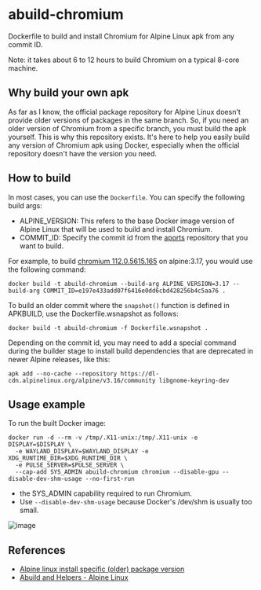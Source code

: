 # abuild-chromium
Dockerfile to build and install Chromium for Alpine Linux apk from any commit ID.

Note: it takes about 6 to 12 hours to build Chromium on a typical 8-core machine.

## Why build your own apk
As far as I know, the official package repository for Alpine Linux doesn't provide older versions of packages in the same branch. So, if you need an older version of Chromium from a specific branch, you must build the apk yourself. This is why this repository exists. It's here to help you easily build any version of Chromium apk using Docker, especially when the official repository doesn't have the version you need.

## How to build
In most cases, you can use the `Dockerfile`. You can specify the following build args:

* ALPINE_VERSION: This refers to the base Docker image version of Alpine Linux that will be used to build and install Chromium.
* COMMIT_ID: Specify the commit id from the [aports](https://gitlab.alpinelinux.org/alpine/aports) repository that you want to build.

For example, to build [chromium 112.0.5615.165](https://gitlab.alpinelinux.org/alpine/aports/-/commit/e197e433add07f6416e0dd6cbd428256b4c5aa76) on alpine:3.17, you would use the following command:

```
docker build -t abuild-chromium --build-arg ALPINE_VERSION=3.17 --build-arg COMMIT_ID=e197e433add07f6416e0dd6cbd428256b4c5aa76 .
```

To build an older commit where the `snapshot()` function is defined in APKBUILD, use the Dockerfile.wsnapshot as follows:

```
docker build -t abuild-chromium -f Dockerfile.wsnapshot .
```

Depending on the commit id, you may need to add a special command during the builder stage to install build dependencies that are deprecated in newer Alpine releases, like this:

```
apk add --no-cache --repository https://dl-cdn.alpinelinux.org/alpine/v3.16/community libgnome-keyring-dev
```

## Usage example
To run the built Docker image:

```
docker run -d --rm -v /tmp/.X11-unix:/tmp/.X11-unix -e DISPLAY=$DISPLAY \
  -e WAYLAND_DISPLAY=$WAYLAND_DISPLAY -e XDG_RUNTIME_DIR=$XDG_RUNTIME_DIR \
  -e PULSE_SERVER=$PULSE_SERVER \
  --cap-add SYS_ADMIN abuild-chromium chromium --disable-gpu --disable-dev-shm-usage --no-first-run
```

* the SYS_ADMIN capability required to run Chromium.
* Use `--disable-dev-shm-usage` because Docker's /dev/shm is usually too small.

![image](https://github.com/jptomoya/abuild-chromium/assets/4786564/c8d6cb68-7dd1-4481-a04c-b6b26c53e433)

## References
* [Alpine linux install specific (older) package version](https://medium.com/@scythargon/alpine-linux-install-specific-older-package-version-36eadca31fc1)
* [Abuild and Helpers - Alpine Linux](https://wiki.alpinelinux.org/wiki/Abuild_and_Helpers)
